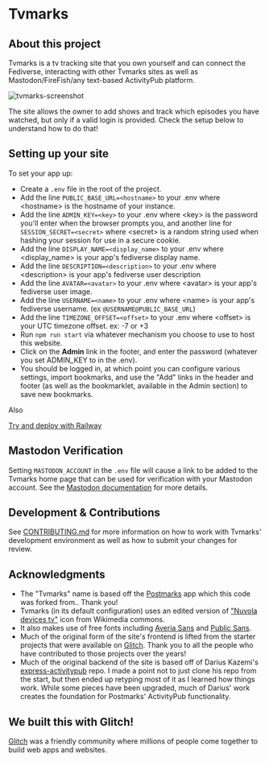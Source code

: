 # Tvmarks

## About this project

Tvmarks is a tv tracking site that you own yourself and can connect the Fediverse, interacting with other Tvmarks sites as well as Mastodon/FireFish/any text-based ActivityPub platform.

![tvmarks-screenshot](https://github.com/user-attachments/assets/1bf17675-f2f6-4ae7-ba26-8b815ee81412)

The site allows the owner to add shows and track which episodes you have watched, but only if a valid login is provided.
Check the setup below to understand how to do that!

## Setting up your site

To set your app up:

  - Create a `.env` file in the root of the project.
  - Add the line `PUBLIC_BASE_URL=<hostname>` to your .env where \<hostname\> is the hostname of your instance.
  - Add the line `ADMIN_KEY=<key>` to your .env where \<key\> is the password you'll enter when the browser prompts you, and another line for `SESSION_SECRET=<secret>` where \<secret\> is a random string used when hashing your session for use in a secure cookie.
  - Add the line `DISPLAY_NAME=<display_name>` to your .env where \<display_name\> is your app's fediverse display name.
  - Add the line `DESCRIPTION=<description>` to your .env where \<description\> is your app's fediverse user description
  - Add the line `AVATAR=<avatar>` to your .env where \<avatar\> is your app's fediverse user image.
  - Add the line `USERNAME=<name>` to your .env where \<name\> is your app's fediverse username. (ex `@USERNAME@PUBLIC_BASE_URL`)
  - Add the line `TIMEZONE_OFFSET=<offset>` to your .env where \<offset\> is your UTC timezone offset. ex: -7 or +3
- Run `npm run start` via whatever mechanism you choose to use to host this website.
- Click on the **Admin** link in the footer, and enter the password (whatever you set ADMIN_KEY to in the .env).
- You should be logged in, at which point you can configure various settings, import bookmarks, and use the "Add" links in the header and footer (as well as the bookmarklet, available in the Admin section) to save new bookmarks.

Also

[Try and deploy with Railway](https://railway.com/template/NOV4_h)

## Mastodon Verification

Setting `MASTODON_ACCOUNT` in the `.env` file will cause a link to be added to the Tvmarks home page that can be used for verification with your Mastodon account. See the [Mastodon documentation](https://docs.joinmastodon.org/user/profile/#verification) for more details.

## Development & Contributions

See [CONTRIBUTING.md](/CONTRIBUTING.md) for more information on how to work with Tvmarks' development environment as well
as how to submit your changes for review.

## Acknowledgments

- The "Tvmarks" name is based off the [Postmarks](https://github.com/ckolderup/postmarks/) app which this code was forked from.. Thank you!
- Tvmarks (in its default configuration) uses an edited version of ["Nuvola devices tv"](https://commons.wikimedia.org/wiki/File:Nuvola_devices_tv.svg) icon from Wikimedia commons.
- It also makes use of free fonts including [Averia Sans](http://iotic.com/averia/) and [Public Sans](https://public-sans.digital.gov/).
- Much of the original form of the site's frontend is lifted from the starter projects that were available on [Glitch](https://glitch.com). Thank you to all the people who have contributed to those projects over the years!
- Much of the original backend of the site is based off of Darius Kazemi's [express-activitypub](https://github.com/dariusk/express-activitypub) repo. I made a point not to just clone his repo from the start, but then ended up retyping most of it as I learned how things work. While some pieces have been upgraded, much of Darius' work creates the foundation for Postmarks' ActivityPub functionality.

## We built this with Glitch!

[Glitch](https://glitch.com) was a friendly community where millions of people come together to build web apps and websites.

